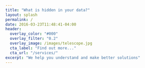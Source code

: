 ```yaml
---
title: "What is hidden in your data?"
layout: splash
permalink: /
date: 2016-03-23T11:48:41-04:00
header:
  overlay_color: "#000"
  overlay_filter: "0.2"
  overlay_image: /images/telescope.jpg
  cta_label: "Find out more..."
  cta_url: "/services/"
excerpt: "We help you understand and make better solutions"
---
```


<!--{% include feature_row %}

Photo by Krissana Porto on Unsplash
-->